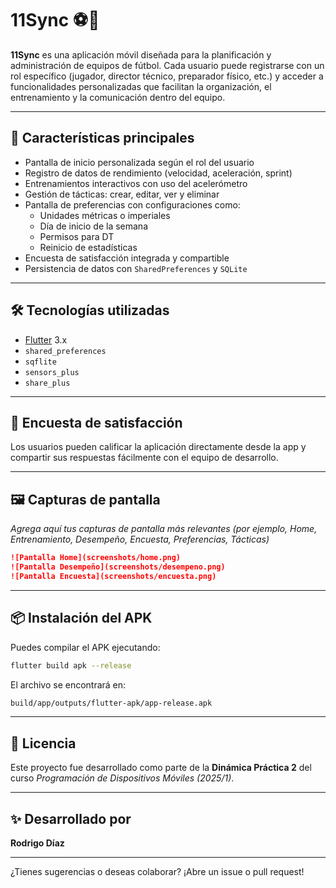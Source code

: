 # 11Sync ⚽📱

**11Sync** es una aplicación móvil diseñada para la planificación y administración de equipos de fútbol. Cada usuario puede registrarse con un rol específico (jugador, director técnico, preparador físico, etc.) y acceder a funcionalidades personalizadas que facilitan la organización, el entrenamiento y la comunicación dentro del equipo.

---

## 🚀 Características principales

- Pantalla de inicio personalizada según el rol del usuario
- Registro de datos de rendimiento (velocidad, aceleración, sprint)
- Entrenamientos interactivos con uso del acelerómetro
- Gestión de tácticas: crear, editar, ver y eliminar
- Pantalla de preferencias con configuraciones como:
  - Unidades métricas o imperiales
  - Día de inicio de la semana
  - Permisos para DT
  - Reinicio de estadísticas
- Encuesta de satisfacción integrada y compartible
- Persistencia de datos con `SharedPreferences` y `SQLite`

---

## 🛠️ Tecnologías utilizadas

- [Flutter](https://flutter.dev/) 3.x
- `shared_preferences`
- `sqflite`
- `sensors_plus`
- `share_plus`

---

## 🧪 Encuesta de satisfacción

Los usuarios pueden calificar la aplicación directamente desde la app y compartir sus respuestas fácilmente con el equipo de desarrollo.

---

## 🖼️ Capturas de pantalla

*Agrega aquí tus capturas de pantalla más relevantes (por ejemplo, Home, Entrenamiento, Desempeño, Encuesta, Preferencias, Tácticas)*

```md
![Pantalla Home](screenshots/home.png)
![Pantalla Desempeño](screenshots/desempeno.png)
![Pantalla Encuesta](screenshots/encuesta.png)
```

---

## 📦 Instalación del APK

Puedes compilar el APK ejecutando:

```bash
flutter build apk --release
```

El archivo se encontrará en:

```bash
build/app/outputs/flutter-apk/app-release.apk
```

---

## 📄 Licencia

Este proyecto fue desarrollado como parte de la **Dinámica Práctica 2** del curso *Programación de Dispositivos Móviles (2025/1)*.

---

## ✨ Desarrollado por

**Rodrigo Díaz**

---

¿Tienes sugerencias o deseas colaborar? ¡Abre un issue o pull request!

